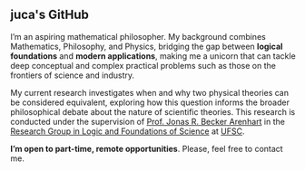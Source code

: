 ## juca's GitHub

I’m an aspiring mathematical philosopher. My background combines Mathematics, Philosophy, and Physics, bridging the gap between **logical foundations** and **modern applications**, making me a unicorn that can tackle deep conceptual and complex practical problems such as those on the frontiers of science and industry.

My current research investigates when and why two physical theories can be considered equivalent, exploring how this question informs the broader philosophical debate about the nature of scientific theories. This research is conducted under the supervision of [Prof. Jonas R. Becker Arenhart](https://scholar.google.com/citations?user=INalU8cAAAAJ&hl=pt-BR) in the [Research Group in Logic and Foundations of Science](https://sites.google.com/view/logicandfoundationsofscience/home?authuser=0) at [UFSC](https://ufsc.br/).

**I’m open to part-time, remote opportunities**. Please, feel free to contact me.

